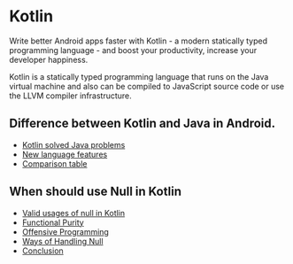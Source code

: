 # Kotlin

Write better Android apps faster with Kotlin - a modern statically typed programming language - and boost your productivity, increase your developer happiness.

Kotlin is a statically typed programming language that runs on the Java virtual machine and also can be compiled to JavaScript source code or use the LLVM compiler infrastructure. 


## Difference between Kotlin and Java in Android.

* [Kotlin solved Java problems](kotlin_java_comparison.md#kotlin-solved-java-problems)
* [New language features](kotlin_java_comparison.md#new-language-features)
* [Comparison table](kotlin_java_comparison.md#comparison-table)


## When should use Null in Kotlin

* [Valid usages of null in Kotlin](kotlin_null_safety.md#valid-usages-of-null-in-kotlin)
* [Functional Purity](kotlin_null_safety.md#functional-purity)
* [Offensive Programming](kotlin_null_safety.md#offensive-programming)
* [Ways of Handling Null](kotlin_null_safety.md#ways-of-handling-null)
* [Conclusion](kotlin_null_safety.md#conclusion)